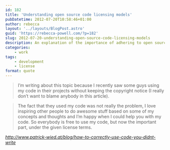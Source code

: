 ```yaml
---
id: 182
title: 'Understanding open source code licensing models'
pubDatetime: 2012-07-20T10:58:46+01:00
author: rebecca
layout: '../layouts/BlogPost.astro'
guid: 'https://rebecca-powell.com/?p=182'
slug: 2012-07-20-understanding-open-source-code-licensing-models
description: An explanation of the importance of adhering to open source license terms when using someone else's code, highlighting the need to respect copyright notices and license conditions.
categories:
    - work
tags:
    - development
    - license
format: quote
---
```


> I’m writing about this topic because I recently saw some guys using my code in their projects without keeping the copyright notice (I really don’t want to blame anybody in this article).

> The fact that they used my code was not really the problem, I love inspiring other people to do awesome stuff based on some of my concepts and thoughts and I’m happy when I could help you with my code. So everybody is free to use my code, but now the important part, under the given license terms.

<cite>http://www.patrick-wied.at/blog/how-to-correctly-use-code-you-didnt-write</cite>